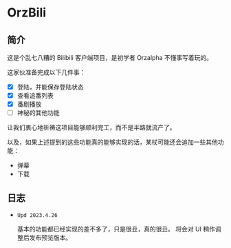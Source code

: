 # OrzBili

## 简介

这是个乱七八糟的 Bilibili 客户端项目，是初学者 Orzalpha 不懂事写着玩的。

这家伙准备完成以下几件事：

* [x] 登陆，并能保存登陆状态
* [x]  查看追番列表
* [x]  番剧播放
* [ ]  神秘的其他功能

让我们衷心地祈祷这项目能够顺利完工，而不是半路就流产了。

以及，如果上述提到的这些功能真的能够实现的话，某杖可能还会追加一些其他功能：

* 弹幕
* 下载

## 日志

* `Upd 2023.4.26`
 
    基本的功能都已经实现的差不多了，只是很丑，真的很丑。
    将会对 UI 稍作调整后发布预览版本。